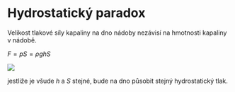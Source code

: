 # Hydrostatický paradox

Velikost tlakové síly kapaliny na dno nádoby nezávisí na hmotnosti kapaliny v nádobě.

$F=p S=\rho ghS$

![](Pasted%20image%2020221004130654.png)

jestliže je všude $h$ a $S$ stejné, bude na dno působit stejný hydrostatický tlak.

